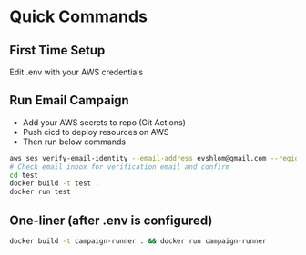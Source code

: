 # Quick Commands

## First Time Setup
Edit .env with your AWS credentials

## Run Email Campaign
- Add your AWS secrets to repo (Git Actions)
- Push cicd to deploy resources on AWS
- Then run below commands
```bash
aws ses verify-email-identity --email-address evshlom@gmail.com --region us-east-1
# Check email inbox for verification email and confirm
cd test
docker build -t test .
docker run test
```

## One-liner (after .env is configured)
```bash
docker build -t campaign-runner . && docker run campaign-runner
```